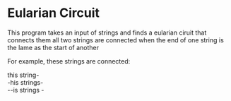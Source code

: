 # Eularian Circuit

This program takes an input of strings and finds a eularian ciruit that connects them all
two strings are connected when the end of one string is the lame as the start of another

For example, these strings are connected:

this string-<br>
-his strings-<br>
--is strings -<br>




